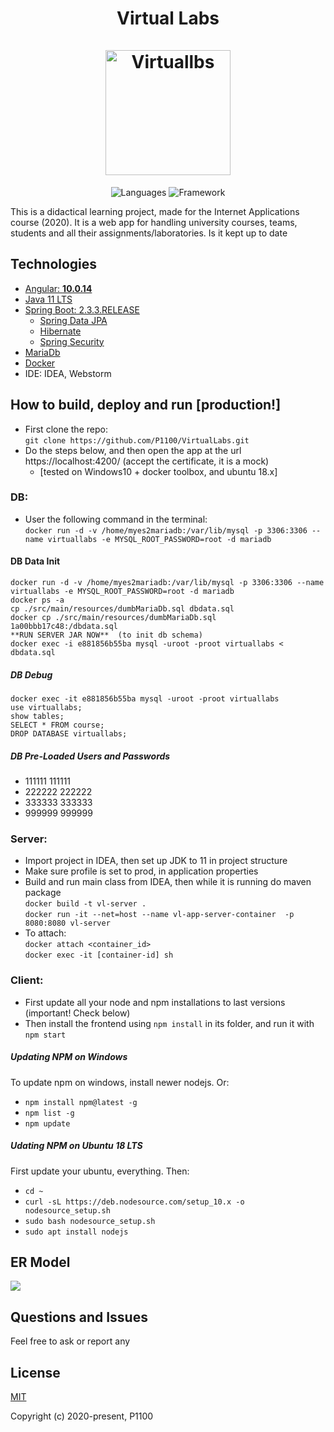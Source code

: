 <h1 align="center">Virtual Labs    <br/>
    <br/>
    <img alt="Virtuallbs" src="https://encrypted-tbn0.gstatic.com/images?q=tbn%3AANd9GcRMtrxkSwGoK3DuGR-aXg5dilh_TA1_LCYEpw&usqp=CAU" height="200px" />

</h1>
<p align="center">
 <img alt="Languages" src="https://img.shields.io/badge/Languages-Java | Typescript | HTML,CSS,JS-orange"/>
 <img alt="Framework" src="https://img.shields.io/badge/Framework-Spring | Angular-green"/>
</p>

This is a didactical learning project, made for the Internet Applications course (2020). It is a web app for handling university courses, teams, students and all their assignments/laboratories. Is it kept up to date

## Technologies
- [Angular: **10.0.14**](https://github.com/angular/angular)
- [Java 11 LTS](https://docs.oracle.com/en/java/javase/11/index.html)
- [Spring Boot: 2.3.3.RELEASE](https://github.com/spring-projects/spring-boot/releases/tag/v2.3.3.RELEASE)
  -  [Spring Data JPA](http://projects.spring.io/spring-data-jpa/)
    -    [Hibernate](http://docs.spring.io/spring/docs/current/spring-framework-reference/html/orm.html#orm-hibernate)
  -  [Spring Security](http://projects.spring.io/spring-security/)
- [MariaDb](https://github.com/MariaDB/server)
- [Docker](https://docs.docker.com/install/)
- IDE: IDEA, Webstorm

## How to build, deploy and run [production!]
- First clone the repo:  
`git clone https://github.com/P1100/VirtualLabs.git` 
- Do the steps below, and then open the app at the url https://localhost:4200/ (accept the certificate, it is a mock)
  -   [tested on Windows10 + docker toolbox, and ubuntu 18.x] 

### DB:
-  User the following command in the terminal:   
 `docker run -d -v /home/myes2mariadb:/var/lib/mysql -p 3306:3306 --name virtuallabs -e MYSQL_ROOT_PASSWORD=root -d mariadb`
#### DB Data Init
```
docker run -d -v /home/myes2mariadb:/var/lib/mysql -p 3306:3306 --name virtuallabs -e MYSQL_ROOT_PASSWORD=root -d mariadb
docker ps -a
cp ./src/main/resources/dumbMariaDb.sql dbdata.sql
docker cp ./src/main/resources/dumbMariaDb.sql 1a00bbb17c48:/dbdata.sql
**RUN SERVER JAR NOW**  (to init db schema)  
docker exec -i e881856b55ba mysql -uroot -proot virtuallabs < dbdata.sql
```  
##### DB Debug
```
docker exec -it e881856b55ba mysql -uroot -proot virtuallabs
use virtuallabs;
show tables;
SELECT * FROM course;
DROP DATABASE virtuallabs;
```
##### DB Pre-Loaded Users and Passwords
- 111111 111111
- 222222 222222
- 333333 333333
- 999999 999999


### Server: 
- Import project in IDEA, then set up JDK to 11 in project structure
- Make sure profile is set to prod, in application properties
- Build and run main class from IDEA, then while it is running do maven package  
`docker build -t vl-server .`  
`docker run -it --net=host --name vl-app-server-container  -p 8080:8080 vl-server`   
- To attach:  
`docker attach <container_id>`  
`docker exec -it [container-id] sh`  

### Client:
- First update all your node and npm installations to last versions (important! Check below)
- Then install the frontend using `npm install` in its folder, and run it with `npm start`

##### Updating NPM on Windows
To update npm on windows, install newer nodejs. Or:  
- `npm install npm@latest -g` 
- `npm list -g` 
- `npm update` 
##### Udating NPM on Ubuntu 18 LTS
First update your ubuntu, everything. Then:  
- `cd ~` 
- `curl -sL https://deb.nodesource.com/setup_10.x -o nodesource_setup.sh` 
- `sudo bash nodesource_setup.sh` 
- `sudo apt install nodejs` 

## ER Model
![](https://i.ibb.co/g4CgcfQ/ERModel.jpg)

## Questions and Issues
Feel free to ask or report any

## License

[MIT](http://opensource.org/licenses/MIT)

Copyright (c) 2020-present, P1100
